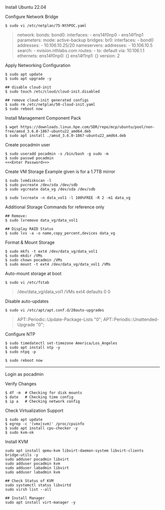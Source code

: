 Install Ubuntu 22.04

Configure Network Bridge

```
$ sudo vi /etc/netplan/75-NthPOC.yaml
```

> network:
>     bonds:
>         bond0:
>             interfaces:
>             - ens14f0np0
>             - ens14f1np1
>             parameters:
>                 mode: active-backup
>     bridges:
>         br0:
>             interfaces:
>             - bond0
>             addresses:
>             - 10.106.10.25/20
>             nameservers:
>                 addresses:
>                 - 10.106.10.5
>                 search:
>                 - nvision.nthlabs.com
>             routes:
>             -   to: default
>                 via: 10.106.1.1
>     ethernets:
>         ens14f0np0: {}
>         ens14f1np1: {}
>     version: 2

Apply Networking Configuration

```
$ sudo apt update
$ sudo apt upgrade -y 

## disable cloud-init
$ sudo touch /etc/cloud/cloud-init.disabled

## remove cloud-init generated configs
$ sudo rm /etc/netplan/50-cloud-init.yaml
$ sudo reboot now
```

Install Management Component Pack

```
$ wget https://downloads.linux.hpe.com/SDR/repo/mcp/ubuntu/pool/non-free/amsd_3.6.0-1867-ubuntu22_amd64.deb
$ sudo apt install ./amsd_3.6.0-1867-ubuntu22_amd64.deb
```

Create pocadmin user

```
$ sudo useradd pocadmin -s /bin/bash -g sudo -m
$ sudo passwd pocadmin 
<<<Enter Password>>>
```

Create VM Storage 
Example given is for a 1.7TB mirror

```
$ sudo lvmdiskscan -l
$ sudo pvcreate /dev/sda /dev/sdb
$ sudo vgcreate data_vg /dev/sda /dev/sdb

$ sudo lvcreate -n data_vol1 -l 100%FREE -R 2 -m1 data_vg
```

Additional Storage Commands for reference only

```
## Remove:
$ sudo lvremove data_vg/data_vol1

## Display RAID Status
$ sudo lvs -a -o name,copy_percent,devices data_vg
```

Format & Mount Storage

```
$ sudo mkfs -t ext4 /dev/data_vg/data_vol1
$ sudo mkdir /VMs
$ sudo chown pocadmin /VMs
$ sudo mount -t ext4 /dev/data_vg/data_vol1 /VMs
```

Auto-mount storage at boot

```
$ sudo vi /etc/fstab
```

> /dev/data_vg/data_vol1  /VMs    ext4    defaults        0       0

Disable auto-updates

```
$ sudo vi /etc/apt/apt.conf.d/20auto-upgrades
```

> APT::Periodic::Update-Package-Lists "0";
> APT::Periodic::Unattended-Upgrade "0";

Configure NTP

```
$ sudo timedatectl set-timezone America/Los_Angeles
$ sudo apt install ntp -y
$ sudo ntpq -p

$ sudo reboot now
```

---

Login as pocadmin

Verify Changes

```
$ df -m  # Checking for disk mounts
$ date   # Checking time config
$ ip a   # Checking network config
```

Check Virtualization Support

```
$ sudo apt update
$ egrep -c '(vmx|svm)' /proc/cpuinfo
$ sudo apt install cpu-checker -y
$ sudo kvm-ok
```

Install KVM

```
sudo apt install qemu-kvm libvirt-daemon-system libvirt-clients bridge-utils -y
sudo adduser pocadmin libvirt
sudo adduser pocadmin kvm
sudo adduser labadmin libvirt
sudo adduser labadmin kvm

## Check Status of KVM
sudo systemctl status libvirtd
sudo virsh list --all

## Install Manager
sudo apt install virt-manager -y
```
